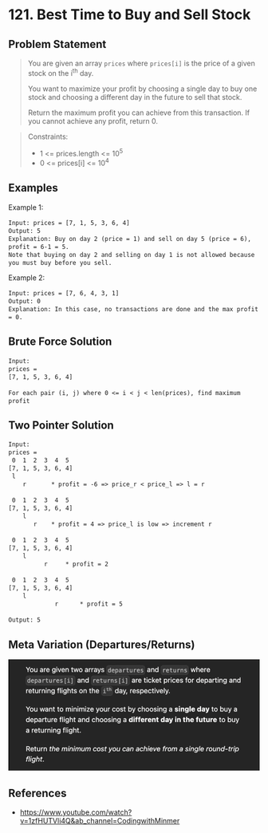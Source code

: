 # 121. Best Time to Buy and Sell Stock

## Problem Statement

> You are given an array `prices` where `prices[i]` is the price of a given stock on the i<sup>th</sup> day.
>
> You want to maximize your profit by choosing a single day to buy one stock and choosing a different day in the future to sell that stock.
>
> Return the maximum profit you can achieve from this transaction. If you cannot achieve any profit, return 0.

> Constraints:
>
> - 1 <= prices.length <= 10<sup>5</sup>
> - 0 <= prices[i] <= 10<sup>4</sup>

## Examples

Example 1:

```
Input: prices = [7, 1, 5, 3, 6, 4]
Output: 5
Explanation: Buy on day 2 (price = 1) and sell on day 5 (price = 6), profit = 6-1 = 5.
Note that buying on day 2 and selling on day 1 is not allowed because you must buy before you sell.
```

Example 2:

```
Input: prices = [7, 6, 4, 3, 1]
Output: 0
Explanation: In this case, no transactions are done and the max profit = 0.
```

## Brute Force Solution

```
Input:
prices =
[7, 1, 5, 3, 6, 4]

For each pair (i, j) where 0 <= i < j < len(prices), find maximum profit
```

## Two Pointer Solution

```
Input:
prices =
 0  1  2  3  4  5
[7, 1, 5, 3, 6, 4]
 l
    r       * profit = -6 => price_r < price_l => l = r

 0  1  2  3  4  5
[7, 1, 5, 3, 6, 4]
    l
       r    * profit = 4 => price_l is low => increment r

 0  1  2  3  4  5
[7, 1, 5, 3, 6, 4]
    l
          r     * profit = 2

 0  1  2  3  4  5
[7, 1, 5, 3, 6, 4]
    l
             r      * profit = 5

Output: 5
```

## Meta Variation (Departures/Returns)

![Meta Variation](./meta_variation.png)

## References

- https://www.youtube.com/watch?v=1zfHUTVli4Q&ab_channel=CodingwithMinmer
